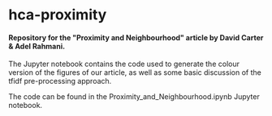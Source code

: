 # hca-proximity
#### Repository for the "Proximity and Neighbourhood" article by David Carter &amp; Adel Rahmani. 

The Jupyter notebook contains the code used to generate the colour version of the figures of our article, 
as well as some basic discussion of the tfidf pre-processing approach.

The code can be found in the Proximity_and_Neighbourhood.ipynb Jupyter notebook.

